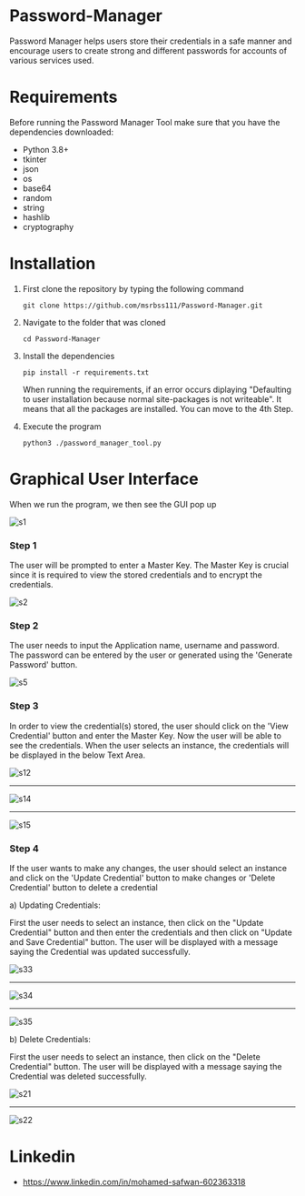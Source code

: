 # Password-Manager

Password Manager helps users store their credentials in a safe manner and encourage users to create strong and different passwords for accounts of various services used. 


# Requirements
Before running the Password Manager Tool make sure that you have the dependencies downloaded:
 - Python 3.8+
 - tkinter
 - json
 - os
 - base64
 - random
 - string
 - hashlib
 - cryptography

# Installation



1. First clone the repository by typing the following command
   ```
   git clone https://github.com/msrbss111/Password-Manager.git
   ```
2. Navigate to the folder that was cloned
   ```
   cd Password-Manager
   ```
3. Install the dependencies
   ```
   pip install -r requirements.txt
   ```
   When running the requirements, if an error occurs diplaying "Defaulting to user installation because normal site-packages is not writeable".
   It means that all the packages are installed. You can move to the 4th Step.
   
4. Execute the program
   ```
   python3 ./password_manager_tool.py
   ```





# Graphical User Interface

When we run the program, we then see the GUI pop up

![s1](https://github.com/msrbss111/Password-Manager/assets/109531651/775345cd-82d4-44d3-a35a-5e2744904467)

### Step 1
The user will be prompted to enter a Master Key. The Master Key is crucial since it is required to view the stored credentials and to encrypt the credentials.


![s2](https://github.com/msrbss111/Password-Manager/assets/109531651/b813c226-0676-4f14-8a1d-2f8d254ac33a)



### Step 2
The user needs to input the Application name, username and password. The password can be entered by the user or generated using the 'Generate Password' button.

![s5](https://github.com/msrbss111/Password-Manager/assets/109531651/4ea8a804-7e73-4dde-b4c5-0cba07b8894f)

### Step 3
In order to view the credential(s) stored, the user should click on the 'View Credential' button and enter the Master Key. Now the user will be able to see the credentials.
When the user selects an instance, the credentials will be displayed in the below Text Area.

![s12](https://github.com/msrbss111/Password-Manager/assets/109531651/5bff9ab2-57ee-4760-a3f0-12e544d76a6c)

--------------------------------------------------------------------------------------------------------------------------------------------------------

![s14](https://github.com/msrbss111/Password-Manager/assets/109531651/6be8f70d-f5ad-45e7-b0e5-5a3e1761edc9)

--------------------------------------------------------------------------------------------------------------------------------------------------------

![s15](https://github.com/msrbss111/Password-Manager/assets/109531651/e1ffe79f-633b-4cba-b0d9-af56f527f44c)

### Step 4
If the user wants to make any changes, the user should select an instance and click on the 'Update Credential' button to make changes or 'Delete Credential' button to delete a credential 

a) Updating Credentials:

First the user needs to select an instance, then click on the "Update Credential" button and then enter the credentials and then click on "Update and Save Credential" button.
The user will be displayed with a message saying the Credential was updated successfully.


![s33](https://github.com/msrbss111/Password-Manager/assets/109531651/4355547f-6923-41db-acc0-677f7526965d)

--------------------------------------------------------------------------------------------------------------------------------------------------------

![s34](https://github.com/msrbss111/Password-Manager/assets/109531651/980a8cd8-1717-4668-9dc2-af56a1cfb082)

--------------------------------------------------------------------------------------------------------------------------------------------------------

![s35](https://github.com/msrbss111/Password-Manager/assets/109531651/adad9f5d-1d39-4c8b-b7ca-8bc0556881a0)


b) Delete Credentials:

First the user needs to select an instance, then click on the "Delete Credential" button.
The user will be displayed with a message saying the Credential was deleted successfully.

![s21](https://github.com/msrbss111/Password-Manager/assets/109531651/0a11dcad-ab1d-4b1a-9379-71db8da060a6)

--------------------------------------------------------------------------------------------------------------------------------------------------------

![s22](https://github.com/msrbss111/Password-Manager/assets/109531651/6baf4f49-d9a0-4c73-992c-8bfbeec4e55e)


# Linkedin 
- https://www.linkedin.com/in/mohamed-safwan-602363318
  
